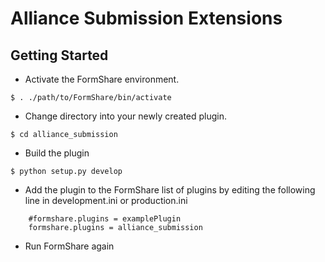 Alliance Submission Extensions
==============

Getting Started
---------------

- Activate the FormShare environment.
```
$ . ./path/to/FormShare/bin/activate
```

- Change directory into your newly created plugin.
```
$ cd alliance_submission
```

- Build the plugin
```
$ python setup.py develop
```

- Add the plugin to the FormShare list of plugins by editing the following line in development.ini or production.ini
```
    #formshare.plugins = examplePlugin
    formshare.plugins = alliance_submission
```

- Run FormShare again
